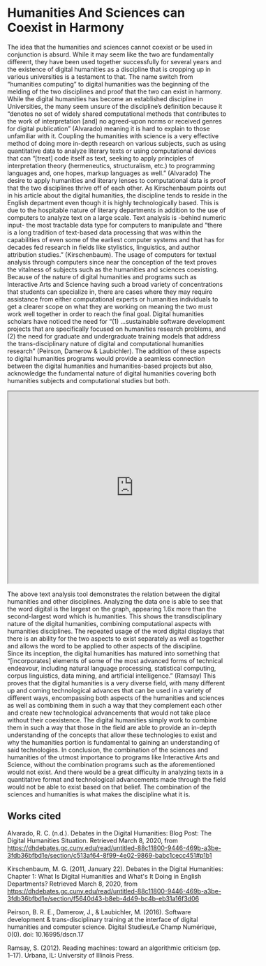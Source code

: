 <h1> Humanities And Sciences can Coexist in Harmony </h1>

The idea that the humanities and sciences cannot coexist or be used in conjunction is absurd. While it may seem like the two are fundamentally different, they have been used together successfully for several years and the existence of digital humanities as a discipline that is cropping up in various universities is a testament to that. The name switch from “humanities computing” to digital humanities was the beginning of the melding of the two disciplines and proof that the two can exist in harmony. While the digital humanities has become an established discipline in Universities, the many seem unsure of the discipline’s definition because it “denotes no set of widely shared computational methods that contributes to the work of interpretation [and] no agreed-upon norms or received genres for digital publication” (Alvarado) meaning it is hard to explain to those unfamiliar with it.
Coupling the humanities with science is a very effective method of doing more in-depth research on various subjects, such as using quantitative data to analyze literary texts or using computational devices that can “[treat] code itself as text, seeking to apply principles of interpretation theory (hermeneutics, structuralism, etc.) to programming languages and, one hopes, markup languages as well.” (Alvarado) The desire to apply humanities and literary lenses to computational data is proof that the two disciplines thrive off of each other.
As Kirschenbaum points out in his article about the digital humanities, the discipline tends to reside in the English department even though it is highly technologically based. This is due to the hospitable nature of literary departments in addition to the use of computers to analyze text on a large scale. Text analysis is -behind numeric input- the most tractable data type for computers to manipulate and “there is a long tradition of text-based data processing that was within the capabilities of even some of the earliest computer systems and that has for decades fed research in fields like stylistics, linguistics, and author attribution studies.” (Kirschenbaum). The usage of computers for textual analysis through computers since near the conception of the text proves the vitalness of subjects such as the humanities and sciences coexisting.
Because of the nature of digital humanities and programs such as Interactive Arts and Science having such a broad variety of concentrations that students can specialize in, there are cases where they may require assistance from either computational experts or humanities individuals to get a clearer scope on what they are working on meaning the two must work well together in order to reach the final goal.
Digital humanities scholars have noticed the need for “(1) ...sustainable software development projects that are specifically focused on humanities research problems, and (2) the need for graduate and undergraduate training models that address the trans-disciplinary nature of digital and computational humanities research” (Peirson, Damerow & Laubichler). The addition of these aspects to digital humanities programs would provide a seamless connection between the digital humanities and humanities-based projects but also, acknowledge the fundamental nature of digital humanities covering both humanities subjects and computational studies but both.

<!--	Exported from Voyant Tools (voyant-tools.org).
The iframe src attribute below uses a relative protocol to better function with both
http and https sites, but if you're embedding this into a local web page (file protocol)
you should add an explicit protocol (https if you're using voyant-tools.org, otherwise
it depends on this server.
Feel free to change the height and width values or other styling below: -->
<iframe style='width: 573px; height: 440px;' src='https://voyant-tools.org/tool/Cirrus/?corpus=2e6f5c197f4c7cf438bf695cad755dfa'></iframe>

The above text analysis tool demonstrates the relation between the digital humanities and other disciplines. Analyzing the data one is able to see that the word digital is the largest on the graph, appearing 1.6x more than the second-largest word which is humanities. This shows the transdisciplinary nature of the digital humanities, combining computational aspects with humanities disciplines. The repeated usage of the word digital displays that there is an ability for the two aspects to exist separately as well as together and allows the word to be applied to other aspects of the discipline.  
Since its inception, the digital humanities has matured into something that “[incorporates] elements of some of the most advanced forms of technical endeavour, including natural language processing, statistical computing, corpus linguistics, data mining, and artificial intelligence.” (Ramsay) This proves that the digital humanities is a very diverse field, with many different up and coming technological advances that can be used in a variety of different ways, encompassing both aspects of the humanities and sciences as well as combining them in such a way that they complement each other and create new technological advancements that would not take place without their coexistence. The digital humanities simply work to combine them in such a way that those in the field are able to provide an in-depth understanding of the concepts that allow these technologies to exist and why the humanities portion is fundamental to gaining an understanding of said technologies.
In conclusion, the combination of the sciences and humanities of the utmost importance to programs like Interactive Arts and Science, without the combination programs such as the aforementioned would not exist. And there would be a great difficulty in analyzing texts in a quantitative format and technological advancements made through the field would not be able to exist based on that belief. The combination of the sciences and humanities is what makes the discipline what it is.


<h2> Works cited</h2>

Alvarado, R. C. (n.d.). Debates in the Digital Humanities: Blog Post: The Digital Humanities Situation. Retrieved March 8, 2020, from https://dhdebates.gc.cuny.edu/read/untitled-88c11800-9446-469b-a3be-3fdb36bfbd1e/section/c513af64-8f99-4e02-9869-babc1cecc451#p1b1

Kirschenbaum, M. G. (2011, January 22). Debates in the Digital Humanities: Chapter 1: What Is Digital Humanities and What's It Doing in English Departments? Retrieved March 8, 2020, from https://dhdebates.gc.cuny.edu/read/untitled-88c11800-9446-469b-a3be-3fdb36bfbd1e/section/f5640d43-b8eb-4d49-bc4b-eb31a16f3d06

Peirson, B. R. E., Damerow, J., & Laubichler, M. (2016). Software development & trans-disciplinary training at the interface of digital humanities and computer science. Digital Studies/Le Champ Numérique, 0(0). doi: 10.16995/dscn.17

Ramsay, S. (2012). Reading machines: toward an algorithmic criticism (pp. 1–17). Urbana, IL: University of Illinois Press.
